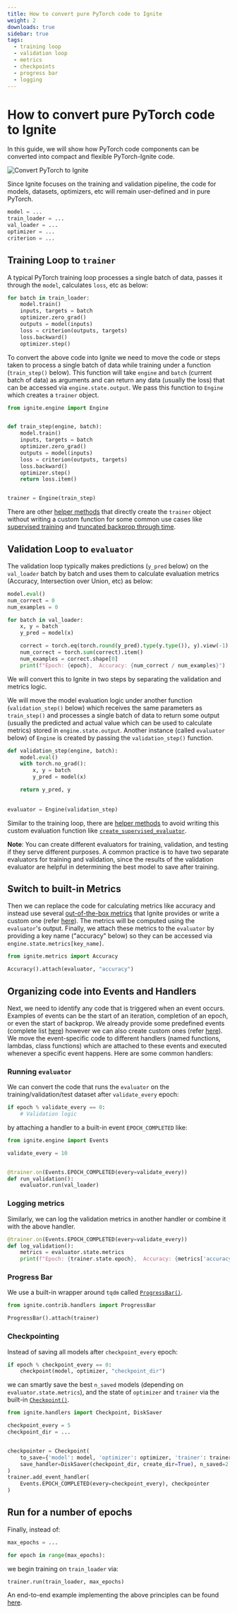 ```yaml
---
title: How to convert pure PyTorch code to Ignite
weight: 2
downloads: true
sidebar: true
tags:
  - training loop
  - validation loop
  - metrics
  - checkpoints
  - progress bar
  - logging
---
```

# How to convert pure PyTorch code to Ignite 

In this guide, we will show how PyTorch code components can be converted into compact and flexible PyTorch-Ignite code. 

<!--more-->

![Convert PyTorch to Ignite](assets/convert-pytorch2ignite.gif)

Since Ignite focuses on the training and validation pipeline, the code for models, datasets, optimizers, etc will remain user-defined and in pure PyTorch.


```python
model = ...
train_loader = ...
val_loader = ...
optimizer = ...
criterion = ...
```

## Training Loop to `trainer`

A typical PyTorch training loop processes a single batch of data, passes it through the `model`, calculates `loss`, etc as below:

```python
for batch in train_loader:
    model.train()
    inputs, targets = batch
    optimizer.zero_grad()
    outputs = model(inputs)
    loss = criterion(outputs, targets)
    loss.backward()
    optimizer.step()
```

To convert the above code into Ignite we need to move the code or steps taken to process a single batch of data while training under a function (`train_step()` below). This function will take `engine` and `batch` (current batch of data) as arguments and can return any data (usually the loss) that can be accessed via `engine.state.output`. We pass this function to `Engine` which creates a `trainer` object.


```python
from ignite.engine import Engine


def train_step(engine, batch):
    model.train()
    inputs, targets = batch
    optimizer.zero_grad()
    outputs = model(inputs)
    loss = criterion(outputs, targets)
    loss.backward()
    optimizer.step()
    return loss.item()


trainer = Engine(train_step)
```

There are other [helper methods](https://pytorch.org/ignite/engine.html#helper-methods-to-define-supervised-trainer-and-evaluator) that directly create the `trainer` object without writing a custom function for some common use cases like [supervised training](https://pytorch.org/ignite/generated/ignite.engine.create_supervised_trainer.html#ignite.engine.create_supervised_trainer) and [truncated backprop through time](https://pytorch.org/ignite/contrib/engines.html#ignite.contrib.engines.tbptt.create_supervised_tbptt_trainer).

## Validation Loop to `evaluator`

The validation loop typically makes predictions (`y_pred` below) on the `val_loader` batch by batch and uses them to calculate evaluation metrics (Accuracy, Intersection over Union, etc) as below:

```python
model.eval()
num_correct = 0
num_examples = 0

for batch in val_loader:
    x, y = batch
    y_pred = model(x)

    correct = torch.eq(torch.round(y_pred).type(y.type()), y).view(-1)
    num_correct = torch.sum(correct).item()
    num_examples = correct.shape[0]
    print(f"Epoch: {epoch},  Accuracy: {num_correct / num_examples}")
```

We will convert this to Ignite in two steps by separating the validation and metrics logic.

We will move the model evaluation logic under another function (`validation_step()` below) which receives the same parameters as `train_step()` and processes a single batch of data to return some output (usually the predicted and actual value which can be used to calculate metrics) stored in `engine.state.output`. Another instance (called `evaluator` below) of `Engine` is created by passing the `validation_step()` function.


```python
def validation_step(engine, batch):
    model.eval()
    with torch.no_grad():
        x, y = batch
        y_pred = model(x)

    return y_pred, y
    
    
evaluator = Engine(validation_step)
```

Similar to the training loop, there are [helper methods](https://pytorch.org/ignite/engine.html#helper-methods-to-define-supervised-trainer-and-evaluator) to avoid writing this custom evaluation function like [`create_supervised_evaluator`](https://pytorch.org/ignite/generated/ignite.engine.create_supervised_evaluator.html#ignite.engine.create_supervised_evaluator).

**Note**: You can create different evaluators for training, validation, and testing if they serve different purposes. A common practice is to have two separate evaluators for training and validation, since the results of the validation evaluator are helpful in determining the best model to save after training.

## Switch to built-in Metrics

Then we can replace the code for calculating metrics like accuracy and instead use several [out-of-the-box metrics](https://pytorch.org/ignite/metrics.html#complete-list-of-metrics) that Ignite provides or write a custom one (refer [here](https://pytorch.org/ignite/metrics.html#how-to-create-a-custom-metric)). The metrics will be computed using the `evaluator`'s output. Finally, we attach these metrics to the `evaluator` by providing a key name ("accuracy" below) so they can be accessed via `engine.state.metrics[key_name]`.


```python
from ignite.metrics import Accuracy

Accuracy().attach(evaluator, "accuracy")
```

## Organizing code into Events and Handlers

Next, we need to identify any code that is triggered when an event occurs. Examples of events can be the start of an iteration, completion of an epoch, or even the start of backprop. We already provide some predefined events (complete list [here](https://pytorch.org/ignite/generated/ignite.engine.events.Events.html#ignite.engine.events.Events)) however we can also create custom ones (refer [here](https://pytorch.org/ignite/concepts.html#custom-events)). We move the event-specific code to different handlers (named functions, lambdas, class functions) which are attached to these events and executed whenever a specific event happens. Here are some common handlers:

### Running `evaluator`

We can convert the code that runs the `evaluator` on the training/validation/test dataset after `validate_every` epoch:

```python
if epoch % validate_every == 0:
    # Validation logic
```

by attaching a handler to a built-in event `EPOCH_COMPLETED` like:


```python
from ignite.engine import Events

validate_every = 10


@trainer.on(Events.EPOCH_COMPLETED(every=validate_every))
def run_validation():
    evaluator.run(val_loader)
```

### Logging metrics

Similarly, we can log the validation metrics in another handler or combine it with the above handler.


```python
@trainer.on(Events.EPOCH_COMPLETED(every=validate_every))
def log_validation():
    metrics = evaluator.state.metrics
    print(f"Epoch: {trainer.state.epoch},  Accuracy: {metrics['accuracy']}")
```

### Progress Bar

We use a built-in wrapper around `tqdm` called [`ProgressBar()`](https://pytorch.org/ignite/generated/ignite.contrib.handlers.tqdm_logger.html#module-ignite.contrib.handlers.tqdm_logger).


```python
from ignite.contrib.handlers import ProgressBar

ProgressBar().attach(trainer)
```

### Checkpointing

Instead of saving all models after `checkpoint_every` epoch:
```python
if epoch % checkpoint_every == 0:
    checkpoint(model, optimizer, "checkpoint_dir")
```

we can smartly save the best `n_saved` models (depending on `evaluator.state.metrics`), and the state of `optimizer` and `trainer` via the built-in [`Checkpoint()`](https://pytorch.org/ignite/generated/ignite.handlers.checkpoint.Checkpoint.html#checkpoint).



```python
from ignite.handlers import Checkpoint, DiskSaver

checkpoint_every = 5
checkpoint_dir = ...


checkpointer = Checkpoint(
    to_save={'model': model, 'optimizer': optimizer, 'trainer': trainer},
    save_handler=DiskSaver(checkpoint_dir, create_dir=True), n_saved=2
)
trainer.add_event_handler(
    Events.EPOCH_COMPLETED(every=checkpoint_every), checkpointer
)
```

## Run for a number of epochs

Finally, instead of:
```python
max_epochs = ...

for epoch in range(max_epochs):
```
we begin training on `train_loader` via:
```python
trainer.run(train_loader, max_epochs)
```

An end-to-end example implementing the above principles can be found [here](https://pytorch-ignite.ai/tutorials/getting-started/#complete-code).
